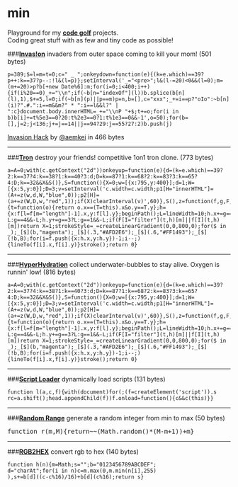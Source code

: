 min
=========

Playground for my **[code golf]** projects.<br>
Coding great stuff with as few and tiny code as possible!

###**[Invas!on]**
invaders from outer space coming to kill your mom! (501 bytes)
<pre><code>p=389;$=l=m=t=0;c=&quot; _ &quot;;onkeydown=function(e){(k=e.which)==39?p++:k==37?p--:!l&amp;(l=p)};setInterval('_=&quot;&lt;pre&gt;&quot;;l&amp;(l-=20)&lt;0&amp;&amp;(l=0);m=(m+=20)&gt;p?b[+new Date%6]:m;for(i=0;i&lt;400;i++){if(i%20==0)_+=&quot;\\n&quot;;if(~b[n=&quot;indexOf&quot;](l))b.splice(b[n](l),1),$+=5,l=0;if(~b[n](p)||p==m)p=n,b=[],c=&quot;xxx&quot;;_+=i==p?&quot;oIo&quot;:~b[n](i)?&quot;.#.&quot;:i==m&amp;&amp;m?&quot; * &quot;:i==l&amp;&amp;l?&quot; | &quot;:c}document.body.innerHTML=_+=&quot;\\nP &quot;+$;t+=o;for(i in b)b[i]+=t%5e3==0?20:t%2e3==0?1:t%1e3==0&amp;&amp;-1',o=50);for(b=[],j=2;j&lt;136;j+=j==14||j==94?29:j==55?27:2)b.push(j)</code></pre>
[Invasion Hack] by [@aemkei] in 466 bytes

---

###**[Tron]**
destroy your friends! competitive 1on1 tron clone. (773 bytes)
<pre><code>a=A=0;with(c.getContext(&quot;2d&quot;))onkeyup=function(e){d=(k=e.which)==39?2:k==37?4:k==38?1:k==40?3:d;D=k==87?1:k==68?2:k==83?3:k==65?4:D;k==32&amp;&amp;X&amp;S()},S=function(){X=0;w=[{x:795,y:400}];d=1;W=[{x:5,y:0}];D=3;v=setInterval('c.width=c.width;p1[H=&quot;innerHTML&quot;]=(A+=z(w,d,W,&quot;blue&quot;,0));p2[H]=(a+=z(W,D,w,&quot;red&quot;,1));if(X)clearInterval(v)',60)},S(),z=function(f,g,F,B,b){t=function(o){return o.x==(T=this).x&amp;o.y==T.y};h={x:f[l=f[m=&quot;length&quot;]-1].x,y:f[l].y};beginPath();L=lineWidth=10;h.x+=g==2?L:g==4&amp;&amp;-L;h.y+=g==3?L:g==1&amp;&amp;-L;if(F[I=&quot;filter&quot;](t,h)[m]||f[I](t,h)[m])return X=1;strokeStyle=_=createLinearGradient(0,0,800,0);for($ in _);_[$](b,&quot;magenta&quot;);_[$](.3,&quot;#AFD2E6&quot;);_[$](.6,&quot;#FF1493&quot;);_[$](!b,B);for(i=f.push({x:h.x,y:h.y})-1;i--;){lineTo(f[i].x,f[i].y)}stroke();return 0}</code></pre>

---

###**[HyperHydration]**
collect underwater-bubbles to stay alive. Oxygen is runnin' low! (816 bytes)
<pre><code>a=A=0;with(c.getContext(&quot;2d&quot;))onkeyup=function(e){d=(k=e.which)==39?2:k==37?4:k==38?1:k==40?3:d;D=k==87?1:k==68?2:k==83?3:k==65?4:D;k==32&amp;&amp;X&amp;S()},S=function(){X=0;w=[{x:795,y:400}];d=1;W=[{x:5,y:0}];D=3;v=setInterval('c.width=c.width;p1[H=&quot;innerHTML&quot;]=(A+=z(w,d,W,&quot;blue&quot;,0));p2[H]=(a+=z(W,D,w,&quot;red&quot;,1));if(X)clearInterval(v)',60)},S(),z=function(f,g,F,B,b){t=function(o){return o.x==(T=this).x&amp;o.y==T.y};h={x:f[l=f[m=&quot;length&quot;]-1].x,y:f[l].y};beginPath();L=lineWidth=10;h.x+=g==2?L:g==4&amp;&amp;-L;h.y+=g==3?L:g==1&amp;&amp;-L;if(F[I=&quot;filter&quot;](t,h)[m]||f[I](t,h)[m])return X=1;strokeStyle=_=createLinearGradient(0,0,800,0);for($ in _);_[$](b,&quot;magenta&quot;);_[$](.3,&quot;#AFD2E6&quot;);_[$](.6,&quot;#FF1493&quot;);_[$](!b,B);for(i=f.push({x:h.x,y:h.y})-1;i--;){lineTo(f[i].x,f[i].y)}stroke();return 0}</code></pre>

---

###**[Script Loader]**
dynamically load scripts (131 bytes)
<pre><code>function l(a,c,f){with(document)for(;(f=createElement('script')).s
rc=a.shift();head.appendChild(f))f.onload=function(){c&&c(this)}}</code></pre>

---

###**[Random Range]**
generate a random integer from min to max (50 bytes)
<pre>function r(m,M){return~~(Math.random()*(M-m+1))+m}</pre>

---

###**[RGB2HEX]**
convert rgb to hex (140 bytes)
<pre><code>function h(n){m=Math;s="";b="0123456789ABCDEF";
d="charAt";for(i in n)c=m.max(0,m.min(n[i],255)
),s+=b[d]((c-c%16)/16)+b[d](c%16);return s}</code></pre>

[code golf]:http://en.wikipedia.org/wiki/Code_golf
[Invas!on]:http://rawgit.com/misantronic/min/master/invasion/invasion.html
[Invasion Hack]:http://jsbin.com/spaceinvader
[@aemkei]:http://twitter.com/aemkei
[HyperHydration]:http://rawgit.com/misantronic/min/master/hyperhydration/hyperhydration.html
[Random Range]:http://github.com/misantronic/min/tree/master/random_range
[RGB2HEX]:http://github.com/misantronic/min/tree/master/random_range
[Tron]:http://rawgit.com/misantronic/min/master/tron/tron.html
[Script Loader]:http://github.com/misantronic/min/tree/master/scriptLoader